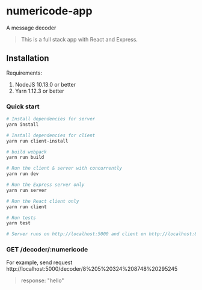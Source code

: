# numericode-app
A message decoder

> This is a full stack app with React and Express.

## Installation

Requirements:

1. NodeJS 10.13.0 or better
2. Yarn 1.12.3 or better

### Quick start

``` bash
# Install dependencies for server
yarn install

# Install dependencies for client
yarn run client-install

# build webpack
yarn run build

# Run the client & server with concurrently
yarn run dev

# Run the Express server only
yarn run server

# Run the React client only
yarn run client

# Run tests
yarn test

# Server runs on http://localhost:5000 and client on http://localhost:8080
```

### GET /decoder/:numericode

For example, send request http://localhost:5000/decoder/8%205%20324%208748%20295245

> response: "hello"
